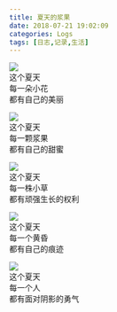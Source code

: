 ```yaml
---
title: 夏天的浆果
date: 2018-07-21 19:02:09
categories: Logs
tags: [日志,记录,生活]
---
```

![](http://wx1.sinaimg.cn/mw690/ad108d28gy1fthmc4b32pj23402c0x6p.jpg)  
这个夏天  
每一朵小花  
都有自己的美丽<!--more-->  

![](http://wx3.sinaimg.cn/mw690/ad108d28gy1fthmc365gfj23402c01ky.jpg)  
这个夏天  
每一颗浆果  
都有自己的甜蜜  

![](http://wx2.sinaimg.cn/mw690/ad108d28gy1fthmc1esxmj23402c0hdt.jpg)  
这个夏天  
每一株小草  
都有顽强生长的权利  

![](http://wx2.sinaimg.cn/mw690/ad108d28gy1fthmc02299j22c0340b29.jpg)  
这个夏天  
每一个黄昏  
都有自己的痕迹  

![](http://wx4.sinaimg.cn/mw690/ad108d28gy1fthmc2bkd4j23402c0hdt.jpg)  
这个夏天  
每一个人  
都有面对阴影的勇气  
